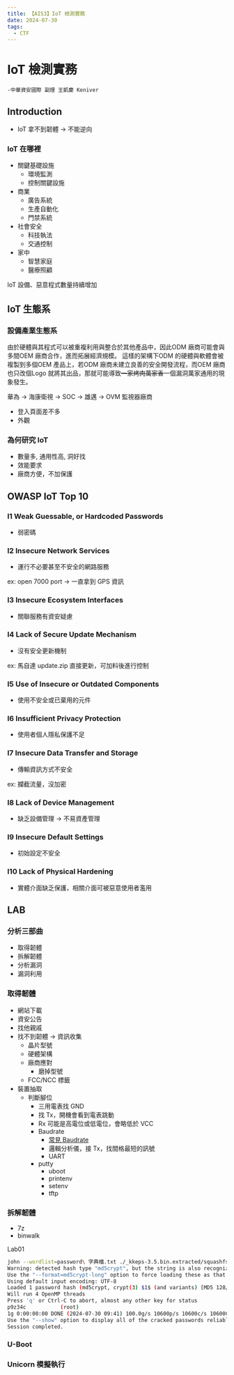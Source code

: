 ```yaml
---
title: 【AIS3】IoT 檢測實務
date: 2024-07-30
tags:
  - CTF
---
```


# IoT 檢測實務

`-中華資安國際 副理 王凱慶 Keniver`

## Introduction

* IoT 拿不到韌體 -> 不能逆向

### IoT 在哪裡

* 關鍵基礎設施
    * 環境監測
    * 控制關鍵設施
* 商業
    * 廣告系統
    * 生產自動化
    * 門禁系統
* 社會安全
    * 科技執法
    * 交通控制
* 家中
    * 智慧家庭
    * 醫療照顧

IoT 設備、惡意程式數量持續增加

## IoT 生態系

### 設備產業生態系

由於硬體與其程式可以被重複利用與整合於其他產品中，因此ODM 廠商可能會與多間OEM 廠商合作，進而拓展經濟規模。
這樣的架構下ODM 的硬體與軟體會被複製到多個OEM 產品上，若ODM 廠商未建立良善的安全開發流程，而OEM 廠商也只改個Logo 就將其出品，那就可能導致~~一家烤肉萬家香~~一個漏洞萬家通用的現象發生。

華為 -> 海康衛視 -> SOC -> 雄邁 -> OVM 監視器廠商

* 登入頁面差不多
* 外觀

### 為何研究 IoT

* 數量多, 通用性高, 洞好找
* 效能要求
* 廠商方便，不加保護

## OWASP IoT Top 10

### I1 Weak Guessable, or Hardcoded Passwords

* 弱密碼

### I2 Insecure Network Services

* 運行不必要甚至不安全的網路服務

ex: open 7000 port -> 一直拿到 GPS 資訊

### I3 Insecure Ecosystem Interfaces

* 關聯服務有資安疑慮

### I4 Lack of Secure Update Mechanism

* 沒有安全更新機制

ex: 馬自達 update.zip 直接更新，可加料後進行控制

### I5 Use of Insecure or Outdated Components

* 使用不安全或已棄用的元件

### I6 Insufficient Privacy Protection

* 使用者個人隱私保護不足

### I7 Insecure Data Transfer and Storage

* 傳輸資訊方式不安全

ex: 攔截流量，沒加密

### I8 Lack of Device Management

* 缺乏設備管理 -> 不易資產管理

### I9 Insecure Default Settings

* 初始設定不安全

### I10 Lack of Physical Hardening

* 實體介面缺乏保護，相關介面可被惡意使用者濫用

## LAB

### 分析三部曲

- 取得韌體
- 拆解韌體
- 分析漏洞
- 漏洞利用

### 取得韌體

* 網站下載
* 資安公告
* 找他親戚
* 找不到韌體 -> 資訊收集
    * 晶片型號
    * 硬體架構
    * 廠商應對
        * 磨掉型號
    * FCC/NCC 標籤
* 裝置抽取
    * 判斷腳位
        * 三用電表找 GND
        * 找 Tx，開機會看到電表跳動
        * Rx 可能是高電位或低電位，會略低於 VCC
        * Baudrate
            * [常見 Baudrate](https://lucidar.me/en/serialib/most-used-baud-rates-table/)
            * 邏輯分析儀，接 Tx，找間格最短的訊號
            * UART
        * putty
            * uboot
            * printenv
            * setenv
            * tftp

### 拆解韌體

* 7z
* binwalk

Lab01

```sh
john --wordlist=password\ 字典檔.txt ./_kkeps-3.5.bin.extracted/squashfs-root/etc/shadow
Warning: detected hash type "md5crypt", but the string is also recognized as "md5crypt-long"
Use the "--format=md5crypt-long" option to force loading these as that type instead
Using default input encoding: UTF-8
Loaded 1 password hash (md5crypt, crypt(3) $1$ (and variants) [MD5 128/128 AVX 4x3])
Will run 4 OpenMP threads
Press 'q' or Ctrl-C to abort, almost any other key for status
p9z34c           (root)     
1g 0:00:00:00 DONE (2024-07-30 09:41) 100.0g/s 10600p/s 10600c/s 10600C/s d4gfgk..WnyW5t
Use the "--show" option to display all of the cracked passwords reliably
Session completed.
```

### U-Boot

### Unicorn 模擬執行











